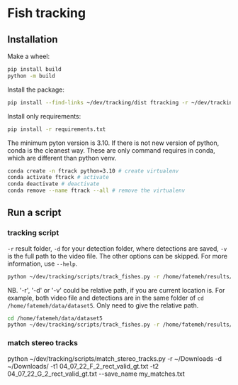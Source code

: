 Fish tracking
=============

Installation
------------

Make a wheel:
```bash
pip install build
python -m build
```

Install the package:
```bash
pip install --find-links ~/dev/tracking/dist ftracking -r ~/dev/tracking/requirements.txt
```

Install only requirements:
```bash
pip install -r requirements.txt
```

The minimum pyton version is 3.10. If there is not new version of python, conda is the cleanest way. 
These are only command requires in conda, which are different than python venv. 
```bash
conda create -n ftrack python=3.10 # create virtualenv
conda activate ftrack # activate
conda deactivate # deactivate
conda remove --name ftrack --all # remove the virtualenv
```

## Run a script

### tracking script

`-r` result folder, `-d` for your detection folder, where detections are saved, `-v` is the full path to the video file. The other options can be skipped. For more information, use `--help`.
```bash
python ~/dev/tracking/scripts/track_fishes.py -r /home/fatemeh/results/dataset5 -d /home/fatemeh/data/dataset5/cam1_labels -v /home/fatemeh/data/dataset5/04_07_22_F_2_rect_valid.mp4 --video_bbox 270,100,1800,1200 --fps 1 --total_no_frames 10
```

NB. '-r', '-d' or '-v' could be relative path, if you are current location is. For example, both video file and detections are in the same folder of `cd /home/fatemeh/data/dataset5`. Only need to give the relative path.
```bash
cd /home/fatemeh/data/dataset5
python ~/dev/tracking/scripts/track_fishes.py -r /home/fatemeh/results/dataset5 -d cam1_labels -v 04_07_22_F_2_rect_valid.mp4 --video_bbox 270,100,1800,1200 --fps 1 --total_no_frames 10 --save_name test2
```

### match stereo tracks

python ~/dev/tracking/scripts/match_stereo_tracks.py -r ~/Downloads -d ~/Downloads/ -t1 04_07_22_F_2_rect_valid_gt.txt -t2 04_07_22_G_2_rect_valid_gt.txt --save_name my_matches.txt